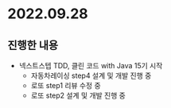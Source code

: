 # 2022.09.28

## 진행한 내용

- 넥스트스텝 TDD, 클린 코드 with Java 15기 시작
	- 자동차레이싱 step4 설계 및 개발 진행 중
	- 로또 step1 리뷰 수정 중
	- 로또 step2 설계 및 개발 진행 중
